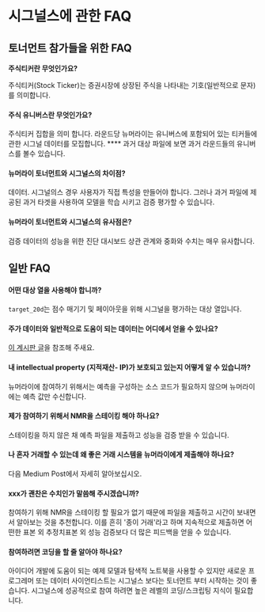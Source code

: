 # 시그널스에 관한 FAQ

## 토너먼트 참가들을 위한 FAQ

**주식티커란 무엇인가요?**

주식티커(Stock Ticker)는 증권시장에 상장된 주식을 나타내는 기호(일반적으로 문자)를 의미합니다.

#### 주식 유니버스란 무엇인가요?

주식티커 집합을 의미 합니다. 라운드당 뉴머라이는 유니버스에 포함되어 있는 티커들에 관한 시그널 데이터를 모집합니다. **** 과거 대상 파일에 보면 과거 라운드들의 유니버스를 볼수 있습니다.

#### 뉴머라이 토너먼트와 시그널스의 차이점?

데이터. 시그널의스 경우 사용자가 직접 특성을 만들어야 합니다. 그러나 과거 파일에 제공된 과거 타겟을 사용하여 모델을 학습 시키고 검증 평가할 수 있습니다.

#### 뉴머라이 토너먼트와 시그널스의 유사점은?

검증 데이터의 성능을 위한 진단 대시보드  상관 관계와 중화와 수치는 매우 유사합니다.

## **일반 FAQ**

#### **어떤 대상 열을 사용해야 합니까?**

`target_20d`는 점수 매기기 및 페이아웃을 위해 시그널을 평가하는 대상 열입니다.

#### **주가 데이터와 일반적으로 도움이 되는 데이터는 어디에서 얻을 수 있나요?**

[이 계시판 글](https://forum.numer.ai/t/free-or-cheap-data-and-tools-for-numerai-signals/350/8)을 참조해 주새요.

#### 내 intellectual property (지적재산- IP)가 보호되고 있는지 어떻게 알 수 있습니까?

뉴머라이에 참여하기 위해서는 예측을 구성하는 소스 코드가 필요하지 않으며 뉴머라이에는 예측 값만 수신합니다.

#### 제가 참여하기 위해서 NMR을 스테이킹 해야 하나요?

스테이킹을 하지 않은 채 예측 파일을 제출하고 성능을 검증 받을 수 있습니다.

#### 나 혼자 거래할 수 있는데 왜 좋은 거래 시스템을 뉴머라이에게 제출해야 하나요?

다음 Medium Post에서 자세히 알아보십시오.

#### xxx가 괜찬은 수치인가 말씀해 주시겠습니까?

참여하기 위해 NMR을 스테이킹 할 필요가 없기 때문에 파일을 제출하고 시간이 보내면서 알아보는 것을 추천합니다. 이를 흔히 '종이 거래'라고 하며 지속적으로 제출하면 어떤한 표본 외 추정치표본 외 성능 검증보다 더 많은 피드백을 얻을 수 있습니다.

#### 참여하려면 코딩을 할 줄 알아야 하나요?

아이디어 개발에 도움이 되는 예제 모델과 탐색적 노트북을 사용할 수 있지만 새로운 프로그레머 또는 데이터 사이언티스트는 시그널스 보다는 토너먼트 부터 시작하는 것이 좋습니다. 시그널스에 성공적으로 참여 하려면 높은 레벨의 코딩/스크립팅 지식이 필요합니다.

